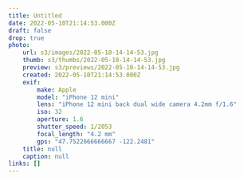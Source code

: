 ```yaml
---
title: Untitled
date: 2022-05-10T21:14:53.000Z
draft: false
drop: true
photo:
    url: s3/images/2022-05-10-14-14-53.jpg
    thumb: s3/thumbs/2022-05-10-14-14-53.jpg
    preview: s3/previews/2022-05-10-14-14-53.jpg
    created: 2022-05-10T21:14:53.000Z
    exif:
        make: Apple
        model: "iPhone 12 mini"
        lens: "iPhone 12 mini back dual wide camera 4.2mm f/1.6"
        iso: 32
        aperture: 1.6
        shutter_speed: 1/2053
        focal_length: "4.2 mm"
        gps: "47.7522666666667 -122.2481"
    title: null
    caption: null
links: []
---
```

